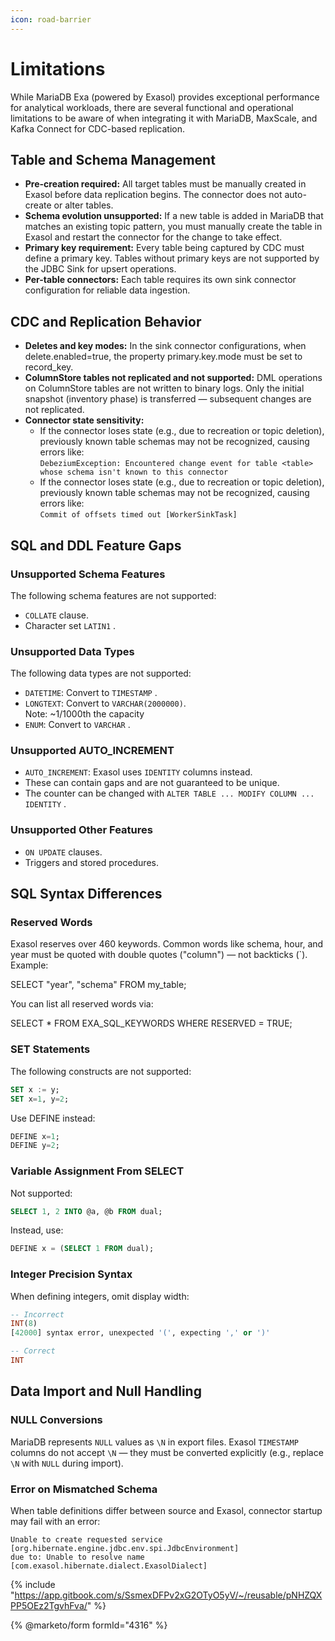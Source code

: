 ```yaml
---
icon: road-barrier
---
```


# Limitations

While MariaDB Exa (powered by Exasol) provides exceptional performance for analytical workloads, there are several functional and operational limitations to be aware of when integrating it with MariaDB, MaxScale, and Kafka Connect for CDC-based replication.

## Table and Schema Management

* **Pre-creation required:** All target tables must be manually created in Exasol before data replication begins. The connector does not auto-create or alter tables.
* **Schema evolution unsupported:** If a new table is added in MariaDB that matches an existing topic pattern, you must manually create the table in Exasol and restart the connector for the change to take effect.
* **Primary key requirement:** Every table being captured by CDC must define a primary key. Tables without primary keys are not supported by the JDBC Sink for upsert operations.
* **Per-table connectors:** Each table requires its own sink connector configuration for reliable data ingestion.

## CDC and Replication Behavior

* **Deletes and key modes:** In the sink connector configurations, when delete.enabled=true, the property primary.key.mode must be set to record\_key.
* **ColumnStore tables not replicated and not supported:** DML operations on ColumnStore tables are not written to binary logs. Only the initial snapshot (inventory phase) is transferred — subsequent changes are not replicated.
* **Connector state sensitivity:**
  * If the connector loses state (e.g., due to recreation or topic deletion), previously known table schemas may not be recognized, causing errors like:\
    `DebeziumException: Encountered change event for table <table> whose schema isn't known to this connector`
  * If the connector loses state (e.g., due to recreation or topic deletion), previously known table schemas may not be recognized, causing errors like:\
    `Commit of offsets timed out [WorkerSinkTask]`

## SQL and DDL Feature Gaps

### Unsupported Schema Features

The following schema features are not supported:

* `COLLATE` clause.
* Character set `LATIN1` .

### Unsupported Data Types

The following data types are not supported:

* `DATETIME`: Convert to `TIMESTAMP` .
* `LONGTEXT`: Convert to `VARCHAR(2000000)`.\
  Note: \~1/1000th the capacity
* `ENUM`: Convert to `VARCHAR` .

### Unsupported AUTO\_INCREMENT

* `AUTO_INCREMENT`: Exasol uses `IDENTITY` columns instead.
* These can contain gaps and are not guaranteed to be unique.
* The counter can be changed with `ALTER TABLE ... MODIFY COLUMN ... IDENTITY` .

### Unsupported Other Features

* `ON UPDATE` clauses.
* Triggers and stored procedures.

## SQL Syntax Differences

### Reserved Words

Exasol reserves over 460 keywords. Common words like schema, hour, and year must be quoted with double quotes ("column") — not backticks (\`). Example:

SELECT "year", "schema" FROM my\_table;

You can list all reserved words via:

SELECT \* FROM EXA\_SQL\_KEYWORDS WHERE RESERVED = TRUE;

### SET Statements

The following constructs are not supported:

```sql
SET x := y;
SET x=1, y=2;
```

Use DEFINE instead:

```sql
DEFINE x=1;
DEFINE y=2;
```

### Variable Assignment From SELECT

Not supported:

```sql
SELECT 1, 2 INTO @a, @b FROM dual;
```

Instead, use:

```sql
DEFINE x = (SELECT 1 FROM dual);
```

### Integer Precision Syntax

When defining integers, omit display width:

```sql
-- Incorrect
INT(8)
[42000] syntax error, unexpected '(', expecting ',' or ')'
```

```sql
-- Correct
INT
```

## Data Import and Null Handling

### NULL Conversions

MariaDB represents `NULL` values as `\N` in export files. Exasol `TIMESTAMP` columns do not accept `\N` — they must be converted explicitly (e.g., replace `\N` with `NULL` during import).

### Error on Mismatched Schema

When table definitions differ between source and Exasol, connector startup may fail with an error:

```
Unable to create requested service [org.hibernate.engine.jdbc.env.spi.JdbcEnvironment]
due to: Unable to resolve name [com.exasol.hibernate.dialect.ExasolDialect]
```

{% include "https://app.gitbook.com/s/SsmexDFPv2xG2OTyO5yV/~/reusable/pNHZQXPP5OEz2TgvhFva/" %}

{% @marketo/form formId="4316" %}
